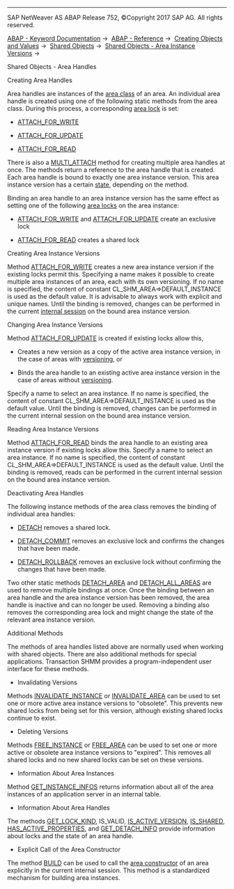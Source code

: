   

* * *

SAP NetWeaver AS ABAP Release 752, ©Copyright 2017 SAP AG. All rights reserved.

[ABAP - Keyword Documentation](javascript:call_link\('abenabap.htm'\)) →  [ABAP - Reference](javascript:call_link\('abenabap_reference.htm'\)) →  [Creating Objects and Values](javascript:call_link\('abencreate_objects.htm'\)) →  [Shared Objects](javascript:call_link\('abenabap_shared_objects.htm'\)) →  [Shared Objects - Area Instance Versions](javascript:call_link\('abenshm_area_instance_access.htm'\)) → 

Shared Objects - Area Handles

Creating Area Handles

Area handles are instances of the [area class](javascript:call_link\('abenarea_class_glosry.htm'\) "Glossary Entry") of an area. An individual area handle is created using one of the following static methods from the area class. During this process, a corresponding [area lock](javascript:call_link\('abenshm_area_instance_locks.htm'\)) is set:

-   [ATTACH\_FOR\_WRITE](javascript:call_link\('abenshm_area_class.htm'\))

-   [ATTACH\_FOR\_UPDATE](javascript:call_link\('abenshm_area_class.htm'\))

-   [ATTACH\_FOR\_READ](javascript:call_link\('abenshm_area_class.htm'\))

There is also a [MULTI\_ATTACH](javascript:call_link\('abenshm_cl_shm_area.htm'\)) method for creating multiple area handles at once. The methods return a reference to the area handle that is created. Each area handle is bound to exactly one area instance version. This area instance version has a certain [state](javascript:call_link\('abenshm_area_instance_state.htm'\)), depending on the method.

Binding an area handle to an area instance version has the same effect as setting one of the following [area locks](javascript:call_link\('abenshm_area_instance_locks.htm'\)) on the area instance:

-   [ATTACH\_FOR\_WRITE](javascript:call_link\('abenshm_area_class.htm'\)) and [ATTACH\_FOR\_UPDATE](javascript:call_link\('abenshm_area_class.htm'\)) create an exclusive lock

-   [ATTACH\_FOR\_READ](javascript:call_link\('abenshm_area_class.htm'\)) creates a shared lock

Creating Area Instance Versions

Method [ATTACH\_FOR\_WRITE](javascript:call_link\('abenshm_area_class.htm'\)) creates a new area instance version if the existing locks permit this. Specifying a name makes it possible to create multiple area instances of an area, each with its own versioning. If no name is specified, the content of constant CL\_SHM\_AREA=>DEFAULT\_INSTANCE is used as the default value. It is advisable to always work with explicit and unique names. Until the binding is removed, changes can be performed in the current [internal session](javascript:call_link\('abeninternal_session_glosry.htm'\) "Glossary Entry") on the bound area instance version.

Changing Area Instance Versions

Method [ATTACH\_FOR\_UPDATE](javascript:call_link\('abenshm_area_class.htm'\)) is created if existing locks allow this,

-   Creates a new version as a copy of the active area instance version, in the case of areas with [versioning](javascript:call_link\('abenshm_area_fixed_properties.htm'\)), or

-   Binds the area handle to an existing active area instance version in the case of areas without [versioning](javascript:call_link\('abenshm_area_fixed_properties.htm'\)).

Specify a name to select an area instance. If no name is specified, the content of constant CL\_SHM\_AREA=>DEFAULT\_INSTANCE is used as the default value. Until the binding is removed, changes can be performed in the current internal session on the bound area instance version.

Reading Area Instance Versions

Method [ATTACH\_FOR\_READ](javascript:call_link\('abenshm_area_class.htm'\)) binds the area handle to an existing area instance version if existing locks allow this. Specify a name to select an area instance. If no name is specified, the content of constant CL\_SHM\_AREA=>DEFAULT\_INSTANCE is used as the default value. Until the binding is removed, reads can be performed in the current internal session on the bound area instance version.

Deactivating Area Handles

The following instance methods of the area class removes the binding of individual area handles:

-   [DETACH](javascript:call_link\('abenshm_cl_shm_area.htm'\)) removes a shared lock.

-   [DETACH\_COMMIT](javascript:call_link\('abenshm_cl_shm_area.htm'\)) removes an exclusive lock and confirms the changes that have been made.

-   [DETACH\_ROLLBACK](javascript:call_link\('abenshm_cl_shm_area.htm'\)) removes an exclusive lock without confirming the changes that have been made.

Two other static methods [DETACH\_AREA](javascript:call_link\('abenshm_area_class.htm'\)) and [DETACH\_ALL\_AREAS](javascript:call_link\('abenshm_cl_shm_area.htm'\)) are used to remove multiple bindings at once. Once the binding between an area handle and the area instance version has been removed, the area handle is inactive and can no longer be used. Removing a binding also removes the corresponding area lock and might change the state of the relevant area instance version.

Additional Methods

The methods of area handles listed above are normally used when working with shared objects. There are also additional methods for special applications. Transaction SHMM provides a program-independent user interface for these methods.

-   Invalidating Versions

Methods [INVALIDATE\_INSTANCE](javascript:call_link\('abenshm_area_class.htm'\)) or [INVALIDATE\_AREA](javascript:call_link\('abenshm_area_class.htm'\)) can be used to set one or more active area instance versions to "obsolete". This prevents new shared locks from being set for this version, although existing shared locks continue to exist.

-   Deleting Versions

Methods [FREE\_INSTANCE](javascript:call_link\('abenshm_area_class.htm'\)) or [FREE\_AREA](javascript:call_link\('abenshm_area_class.htm'\)) can be used to set one or more active or obsolete area instance versions to "expired". This removes all shared locks and no new shared locks can be set on these versions.

-   Information About Area Instances

Method [GET\_INSTANCE\_INFOS](javascript:call_link\('abenshm_area_class.htm'\)) returns information about all of the area instances of an application server in an internal table.

-   Information About Area Handles

The methods [GET\_LOCK\_KIND](javascript:call_link\('abenshm_cl_shm_area.htm'\)), IS\_VALID, [IS\_ACTIVE\_VERSION](javascript:call_link\('abenshm_cl_abap_memory_area.htm'\)), [IS\_SHARED](javascript:call_link\('abenshm_cl_abap_memory_area.htm'\)), [HAS\_ACTIVE\_PROPERTIES](javascript:call_link\('abenshm_cl_abap_memory_area.htm'\)), and [GET\_DETACH\_INFO](javascript:call_link\('abenshm_cl_abap_memory_area.htm'\)) provide information about locks and the state of an area handle.

-   Explicit Call of the Area Constructor

The method [BUILD](javascript:call_link\('abenshm_area_class.htm'\)) can be used to call the [area constructor](javascript:call_link\('abenshm_area_constructor_class.htm'\)) of an area explicitly in the current internal session. This method is a standardized mechanism for building area instances.
